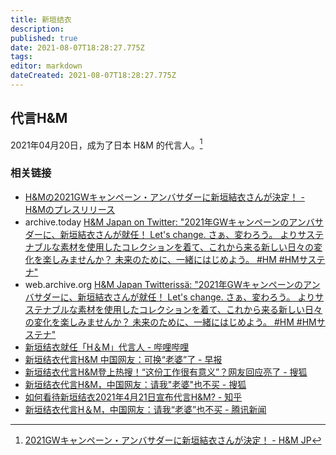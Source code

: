 ```yaml
---
title: 新垣结衣
description: 
published: true
date: 2021-08-07T18:28:27.775Z
tags: 
editor: markdown
dateCreated: 2021-08-07T18:28:27.775Z
---
```


## 代言H&M

2021年04月20日，成为了日本 H&M 的代言人。[^HMJP_LSC]

[^HMJP_LSC]: [2021GWキャンペーン・アンバサダーに新垣結衣さんが決定！ - H&M JP](https://web.archive.org/web/20210421001642/https://www2.hm.com/ja_jp/life/culture/inside-h-m/gwjp-announcement.html)

### 相关链接

+ [H&Mの2021GWキャンペーン・アンバサダーに新垣結衣さんが決定！ - H&Mのプレスリリース](https://web.archive.org/web/20210505150208/https://prtimes.jp/main/html/rd/p/000000475.000011958.html)
+ archive.today [H&M Japan on Twitter: "2021年GWキャンペーンのアンバサダーに、新垣結衣さんが就任！ Let's change. さぁ、変わろう。 よりサステナブルな素材を使用したコレクションを着て、これから来る新しい日々の変化を楽しみませんか？ 未来のために、一緒にはじめよう。 #HM #HMサステナ"](https://archive.is/zIgUp "https://twitter.com/hmjapan/status/1384658140126355460")
+ web.archive.org [H&M Japan Twitterissä: "2021年GWキャンペーンのアンバサダーに、新垣結衣さんが就任！ Let's change. さぁ、変わろう。 よりサステナブルな素材を使用したコレクションを着て、これから来る新しい日々の変化を楽しみませんか？ 未来のために、一緒にはじめよう。 #HM #HMサステナ"](https://web.archive.org/web/20210421000046/https://twitter.com/hmjapan/status/1384658140126355460)
+ [新垣结衣就任「H＆M」代言人 - 哔哩哔哩](https://archive.is/2Mjqc "https://www.bilibili.com/read/cv10960300")
+ [新垣结衣代言H&M 中国网友：可换“老婆”了 - 早报](https://web.archive.org/web/20210426214332/https://www.zaobao.com.sg/entertainment/story20210423-1141525)
+ [新垣结衣代言H&M登上热搜！“这份工作很有意义”？网友回应亮了 - 搜狐](https://web.archive.org/web/20210808084359/https://www.sohu.com/a/463303101_361945)
+ [新垣结衣代言H&M，中国网友：请我"老婆"也不买 - 搜狐](https://web.archive.org/web/20210808084314/https://www.sohu.com/a/462594704_115479)
+ [如何看待新垣结衣2021年4月21日宣布代言H&M? - 知乎](https://web.archive.org/web/20210615132710/https://www.zhihu.com/question/455728535)
+ [新垣结衣代言H＆M，中国网友：请我“老婆”也不买 - 腾讯新闻](https://web.archive.org/web/20210808084305/https://new.qq.com/omn/20210423/20210423A0G6J100.html)
